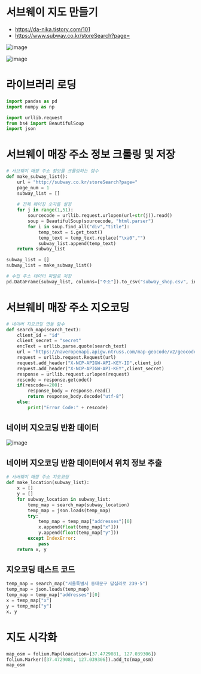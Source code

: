 # 서브웨이 지도 만들기
- https://da-nika.tistory.com/101
- https://www.subway.co.kr/storeSearch?page=

![image](https://user-images.githubusercontent.com/102650331/169444982-0adf3e0e-d8dc-4496-87cf-d19d5924ef2a.png)

![image](https://user-images.githubusercontent.com/102650331/169445043-c0c16169-95d0-4d1f-881d-e551a2c08d5e.png)


# 라이브러리 로딩
```python
import pandas as pd
import numpy as np

import urllib.request
from bs4 import BeautifulSoup
import json

```

# 서브웨이 매장 주소 정보 크롤링 및 저장
```python
# 서브웨이 매장 주소 정보를 크롤링하는 함수
def make_subway_list():
    url = "http://subway.co.kr/storeSearch?page="
    page_num = 1
    subway_list = []
    
    # 전체 페이징 숫자를 설정
    for j in range(1,51):
        sourcecode = urllib.request.urlopen(url+str(j)).read()
        soup = BeautifulSoup(sourcecode, "html.parser")
        for i in soup.find_all("div","title"):
            temp_text = i.get_text()
            temp_text = temp_text.replace("\xa0","")
            subway_list.append(temp_text)
    return subway_list

subway_list = []
subway_list = make_subway_list()

# 수집 주소 데이터 파일로 저장
pd.DataFrame(subway_list, columns=["주소"]).to_csv("subway_shop.csv", index_label="일련번호")

```

# 서브웨비 매장 주소 지오코딩
```python
# 네이버 지오코딩 연동 함수
def search_map(search_text):
    client_id = "id"
    client_secret = "secret"
    encText = urllib.parse.quote(search_text)
    url = "https://naveropenapi.apigw.ntruss.com/map-geocode/v2/geocode?query="+encText
    request = urllib.request.Request(url)
    request.add_header("X-NCP-APIGW-API-KEY-ID",client_id)
    request.add_header("X-NCP-APIGW-API-KEY",client_secret)
    response = urllib.request.urlopen(request)
    rescode = response.getcode()
    if(rescode==200):
        response_body = response.read()
        return response_body.decode("utf-8")
    else:
        print("Error Code:" + rescode)


```

## 네이버 지오코딩 반환 데이터
![image](https://user-images.githubusercontent.com/102650331/169446419-d4e91fa2-b033-4881-bb6e-ad195b2442f7.png)


## 네이버 지오코딩 반환 데이터에서 위치 정보 추출
```python
# 서버웨이 매장 주소 지오코딩
def make_location(subway_list):
    x = []
    y = []
    for subway_location in subway_list:
        temp_map = search_map(subway_location)
        temp_map = json.loads(temp_map)
        try:
            temp_map = temp_map["addresses"][0]
            x.append(float(temp_map["x"]))
            y.append(float(temp_map["y"]))
        except IndexError:
            pass
    return x, y

```

## 지오코딩 테스트 코드
```python
temp_map = search_map("서울특별시 동대문구 답십리로 239-5")
temp_map = json.loads(temp_map)
temp_map = temp_map["addresses"][0]
x = temp_map["x"]
y = temp_map["y"]
x, y

```


# 지도 시각화
```python
map_osm = folium.Map(loacation=[37.4729081, 127.039306])
folium.Marker([37.4729081, 127.039306]).add_to(map_osm)
map_osm

```


